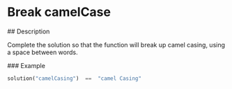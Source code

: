 # Break camelCase

## Description

Complete the solution so that the function will break up camel casing, using a space between words.

### Example

```python
solution("camelCasing")  ==  "camel Casing"
```
